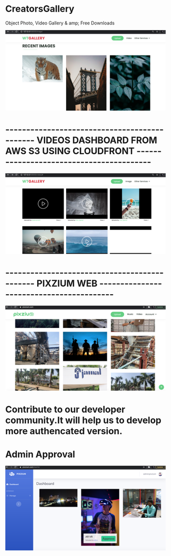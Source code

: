 # CreatorsGallery
Object Photo, Video Gallery & amp; Free Downloads

![](wtpixel_image.png)


# --------------------------------------------- VIDEOS DASHBOARD FROM AWS S3 USING CLOUDFRONT -----------------------------------------
![](wtpixel_video.png)



# --------------------------------------------- PIXZIUM WEB  -----------------------------------------


![](pixzium.png)

# Contribute to our developer community.It will help us to develop more authencated version.
<form><script src="https://checkout.razorpay.com/v1/payment-button.js" data-payment_button_id="pl_Gmqfrpfxzt1Eb0" async> </script> </form>



# Admin Approval 


![](admin.png)
